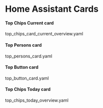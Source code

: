 # Home Assistant Cards

#### Top Chips Current card
top_chips_card_current_overview.yaml


#### Top Persons card
top_persons_card.yaml


#### Top Button card
top_button_card.yaml


#### Top Chips Today card
top_chips_today_overview.yaml

